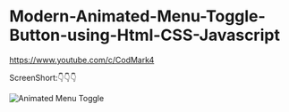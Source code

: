 # Modern-Animated-Menu-Toggle-Button-using-Html-CSS-Javascript

https://www.youtube.com/c/CodMark4

ScreenShort:👇👇👇

![Animated Menu Toggle](https://user-images.githubusercontent.com/95895380/146551705-7a6323df-1c54-4e2e-aa02-fa0b76e1f428.png)
